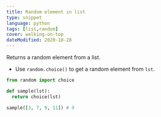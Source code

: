 ```yaml
---
title: Random element in list
type: snippet
language: python
tags: [list,random]
cover: walking-on-top
dateModified: 2020-10-28
---
```


Returns a random element from a list.

- Use `random.choice()` to get a random element from `lst`.

```py
from random import choice

def sample(lst):
  return choice(lst)

sample([3, 7, 9, 11]) # 9
```
